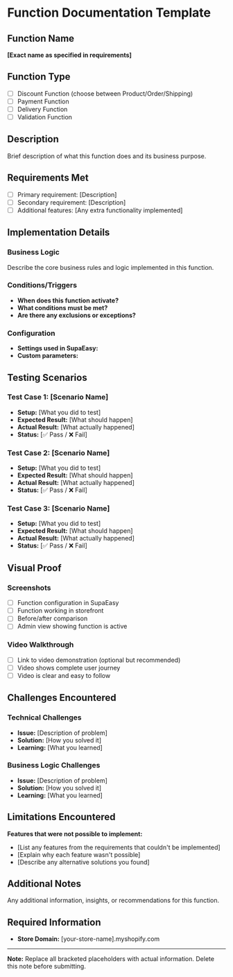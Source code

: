 # Function Documentation Template

## Function Name
**[Exact name as specified in requirements]**

## Function Type
- [ ] Discount Function (choose between Product/Order/Shipping)
- [ ] Payment Function  
- [ ] Delivery Function
- [ ] Validation Function

## Description
Brief description of what this function does and its business purpose.

## Requirements Met
- [ ] Primary requirement: [Description]
- [ ] Secondary requirement: [Description]
- [ ] Additional features: [Any extra functionality implemented]

## Implementation Details

### Business Logic
Describe the core business rules and logic implemented in this function.

### Conditions/Triggers
- **When does this function activate?**
- **What conditions must be met?**
- **Are there any exclusions or exceptions?**

### Configuration
- **Settings used in SupaEasy:**
- **Custom parameters:**

## Testing Scenarios

### Test Case 1: [Scenario Name]
- **Setup:** [What you did to test]
- **Expected Result:** [What should happen]
- **Actual Result:** [What actually happened]
- **Status:** [✅ Pass / ❌ Fail]

### Test Case 2: [Scenario Name]
- **Setup:** [What you did to test]
- **Expected Result:** [What should happen]
- **Actual Result:** [What actually happened]
- **Status:** [✅ Pass / ❌ Fail]

### Test Case 3: [Scenario Name]
- **Setup:** [What you did to test]
- **Expected Result:** [What should happen]
- **Actual Result:** [What actually happened]
- **Status:** [✅ Pass / ❌ Fail]

## Visual Proof

### Screenshots
- [ ] Function configuration in SupaEasy
- [ ] Function working in storefront
- [ ] Before/after comparison
- [ ] Admin view showing function is active

### Video Walkthrough
- [ ] Link to video demonstration (optional but recommended)
- [ ] Video shows complete user journey
- [ ] Video is clear and easy to follow

## Challenges Encountered

### Technical Challenges
- **Issue:** [Description of problem]
- **Solution:** [How you solved it]
- **Learning:** [What you learned]

### Business Logic Challenges
- **Issue:** [Description of problem]
- **Solution:** [How you solved it]
- **Learning:** [What you learned]

## Limitations Encountered

**Features that were not possible to implement:**
- [List any features from the requirements that couldn't be implemented]
- [Explain why each feature wasn't possible]
- [Describe any alternative solutions you found]

## Additional Notes

Any additional information, insights, or recommendations for this function.

## Required Information
- **Store Domain:** [your-store-name].myshopify.com

---

**Note:** Replace all bracketed placeholders with actual information. Delete this note before submitting.
